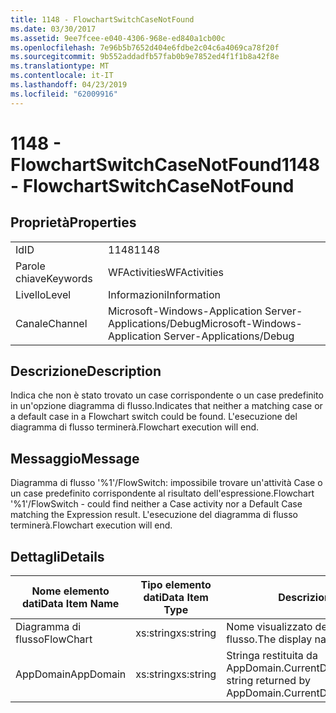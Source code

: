 ```yaml
---
title: 1148 - FlowchartSwitchCaseNotFound
ms.date: 03/30/2017
ms.assetid: 9ee7fcee-e040-4306-968e-ed840a1cb00c
ms.openlocfilehash: 7e96b5b7652d404e6fdbe2c04c6a4069ca78f20f
ms.sourcegitcommit: 9b552addadfb57fab0b9e7852ed4f1f1b8a42f8e
ms.translationtype: MT
ms.contentlocale: it-IT
ms.lasthandoff: 04/23/2019
ms.locfileid: "62009916"
---
```

# <a name="1148---flowchartswitchcasenotfound"></a><span data-ttu-id="9af98-102">1148 - FlowchartSwitchCaseNotFound</span><span class="sxs-lookup"><span data-stu-id="9af98-102">1148 - FlowchartSwitchCaseNotFound</span></span>
## <a name="properties"></a><span data-ttu-id="9af98-103">Proprietà</span><span class="sxs-lookup"><span data-stu-id="9af98-103">Properties</span></span>  
  
|||  
|-|-|  
|<span data-ttu-id="9af98-104">Id</span><span class="sxs-lookup"><span data-stu-id="9af98-104">ID</span></span>|<span data-ttu-id="9af98-105">1148</span><span class="sxs-lookup"><span data-stu-id="9af98-105">1148</span></span>|  
|<span data-ttu-id="9af98-106">Parole chiave</span><span class="sxs-lookup"><span data-stu-id="9af98-106">Keywords</span></span>|<span data-ttu-id="9af98-107">WFActivities</span><span class="sxs-lookup"><span data-stu-id="9af98-107">WFActivities</span></span>|  
|<span data-ttu-id="9af98-108">Livello</span><span class="sxs-lookup"><span data-stu-id="9af98-108">Level</span></span>|<span data-ttu-id="9af98-109">Informazioni</span><span class="sxs-lookup"><span data-stu-id="9af98-109">Information</span></span>|  
|<span data-ttu-id="9af98-110">Canale</span><span class="sxs-lookup"><span data-stu-id="9af98-110">Channel</span></span>|<span data-ttu-id="9af98-111">Microsoft-Windows-Application Server-Applications/Debug</span><span class="sxs-lookup"><span data-stu-id="9af98-111">Microsoft-Windows-Application Server-Applications/Debug</span></span>|  
  
## <a name="description"></a><span data-ttu-id="9af98-112">Descrizione</span><span class="sxs-lookup"><span data-stu-id="9af98-112">Description</span></span>  
 <span data-ttu-id="9af98-113">Indica che non è stato trovato un case corrispondente o un case predefinito in un'opzione diagramma di flusso.</span><span class="sxs-lookup"><span data-stu-id="9af98-113">Indicates that neither a matching case or a default case in a Flowchart switch could be found.</span></span> <span data-ttu-id="9af98-114">L'esecuzione del diagramma di flusso terminerà.</span><span class="sxs-lookup"><span data-stu-id="9af98-114">Flowchart execution will end.</span></span>  
  
## <a name="message"></a><span data-ttu-id="9af98-115">Messaggio</span><span class="sxs-lookup"><span data-stu-id="9af98-115">Message</span></span>  
 <span data-ttu-id="9af98-116">Diagramma di flusso '%1'/FlowSwitch: impossibile trovare un'attività Case o un case predefinito corrispondente al risultato dell'espressione.</span><span class="sxs-lookup"><span data-stu-id="9af98-116">Flowchart '%1'/FlowSwitch - could find neither a Case activity nor a Default Case matching the Expression result.</span></span> <span data-ttu-id="9af98-117">L'esecuzione del diagramma di flusso terminerà.</span><span class="sxs-lookup"><span data-stu-id="9af98-117">Flowchart execution will end.</span></span>  
  
## <a name="details"></a><span data-ttu-id="9af98-118">Dettagli</span><span class="sxs-lookup"><span data-stu-id="9af98-118">Details</span></span>  
  
|<span data-ttu-id="9af98-119">Nome elemento dati</span><span class="sxs-lookup"><span data-stu-id="9af98-119">Data Item Name</span></span>|<span data-ttu-id="9af98-120">Tipo elemento dati</span><span class="sxs-lookup"><span data-stu-id="9af98-120">Data Item Type</span></span>|<span data-ttu-id="9af98-121">Descrizione</span><span class="sxs-lookup"><span data-stu-id="9af98-121">Description</span></span>|  
|--------------------|--------------------|-----------------|  
|<span data-ttu-id="9af98-122">Diagramma di flusso</span><span class="sxs-lookup"><span data-stu-id="9af98-122">FlowChart</span></span>|<span data-ttu-id="9af98-123">xs:string</span><span class="sxs-lookup"><span data-stu-id="9af98-123">xs:string</span></span>|<span data-ttu-id="9af98-124">Nome visualizzato del diagramma di flusso.</span><span class="sxs-lookup"><span data-stu-id="9af98-124">The display name of the FlowChart.</span></span>|  
|<span data-ttu-id="9af98-125">AppDomain</span><span class="sxs-lookup"><span data-stu-id="9af98-125">AppDomain</span></span>|<span data-ttu-id="9af98-126">xs:string</span><span class="sxs-lookup"><span data-stu-id="9af98-126">xs:string</span></span>|<span data-ttu-id="9af98-127">Stringa restituita da AppDomain.CurrentDomain.FriendlyName.</span><span class="sxs-lookup"><span data-stu-id="9af98-127">The string returned by AppDomain.CurrentDomain.FriendlyName.</span></span>|

